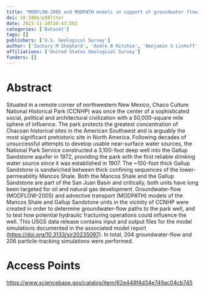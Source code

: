 ```yaml
---
title: "MODFLOW-2005 and MODPATH models in support of groundwater flow model investigation of water resources at Chaco Culture National Historical Park"
doi: 10.5066/p98ltter
date: 2023-11-20T20:43:50Z
categories: ['Dataset']
tags: []
publishers: ['U.S. Geological Survey']
author: ['Zachary M Shephard', 'Andre B Ritchie', 'Benjamin S Linhoff', 'John J Lunzer']
affiliations: ['United States Geological Survey']
funders: []
---
```


# Abstract
Situated in a remote corner of northwestern New Mexico, Chaco Culture National Historical Park (CCNHP) was once the center of a sophisticated social, political and architectural civilization with a 50,000-square mile sphere of influence. The park protects the greatest concentration of Chacoan historical sites in the American Southwest and is arguably the most significant prehistoric site in North America. Following decades of unsuccessful attempts to develop usable near-surface water sources, the National Park Service constructed a 3,100-foot deep well into the Gallup Sandstone aquifer in 1972, providing the park with the first reliable drinking water source since it was established in 1907. The ~100-foot thick Gallup Sandstone is sandwiched between thick confining sequences of the lower-permeability Mancos Shale. Both the Mancos Shale and the Gallup Sandstone are part of the San Juan Basin and critically, both units have long been targeted for oil and natural gas development. Groundwater-flow (MODFLOW-2005) and advective transport (MODPATH) models of the Mancos Shale and Gallup Sandstone units in the vicinity of CCNHP were created in order to determine groundwater-flow paths to the park well, and to test how potential hydraulic fracturing operations could influence the well. This USGS data release contains input and output files for the model simulations documented in the associated model report (https://doi.org/10.3133/sir20235097). In total, 204 groundwater-flow and 206 particle-tracking simulations were performed.

# Access Points
https://www.sciencebase.gov/catalog/item/62e448f4d34e749ac04cb745